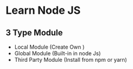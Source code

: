 # Learn Node JS

## 3 Type Module 
   - Local Module (Create Own )
   - Global Module (Built-in in node Js)
   - Third Party Module (Install from npm or yarn)